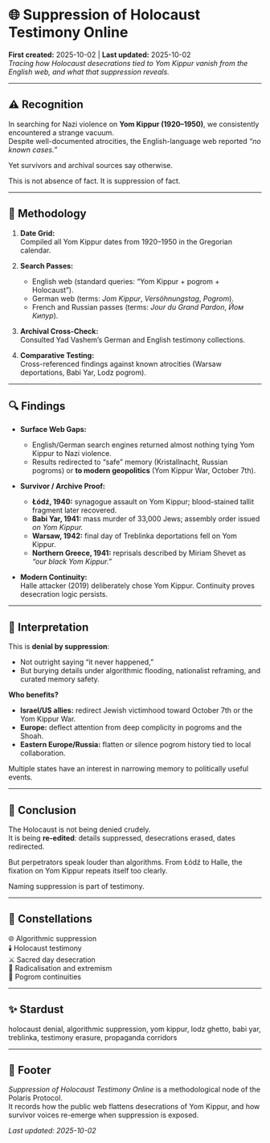 # 🌐 Suppression of Holocaust Testimony Online  
**First created:** 2025-10-02 | **Last updated:** 2025-10-02  
*Tracing how Holocaust desecrations tied to Yom Kippur vanish from the English web, and what that suppression reveals.*  

---

## ⚠️ Recognition  

In searching for Nazi violence on **Yom Kippur (1920–1950)**, we consistently encountered a strange vacuum.  
Despite well-documented atrocities, the English-language web reported *“no known cases.”*  

Yet survivors and archival sources say otherwise.  

This is not absence of fact. It is suppression of fact.  

---

## 🧭 Methodology  

1. **Date Grid:**  
   Compiled all Yom Kippur dates from 1920–1950 in the Gregorian calendar.  

2. **Search Passes:**  
   - English web (standard queries: “Yom Kippur + pogrom + Holocaust”).  
   - German web (terms: *Jom Kippur*, *Versöhnungstag*, *Pogrom*).  
   - French and Russian passes (terms: *Jour du Grand Pardon*, *Йом Кипур*).  

3. **Archival Cross-Check:**  
   Consulted Yad Vashem’s German and English testimony collections.  

4. **Comparative Testing:**  
   Cross-referenced findings against known atrocities (Warsaw deportations, Babi Yar, Lodz pogrom).  

---

## 🔍 Findings  

- **Surface Web Gaps:**  
  - English/German search engines returned almost nothing tying Yom Kippur to Nazi violence.  
  - Results redirected to “safe” memory (Kristallnacht, Russian pogroms) or **to modern geopolitics** (Yom Kippur War, October 7th).  

- **Survivor / Archive Proof:**  
  - **Łódź, 1940:** synagogue assault on Yom Kippur; blood-stained tallit fragment later recovered.  
  - **Babi Yar, 1941:** mass murder of 33,000 Jews; assembly order issued *on Yom Kippur.*  
  - **Warsaw, 1942:** final day of Treblinka deportations fell on Yom Kippur.  
  - **Northern Greece, 1941:** reprisals described by Miriam Shevet as *“our black Yom Kippur.”*  

- **Modern Continuity:**  
  Halle attacker (2019) deliberately chose Yom Kippur. Continuity proves desecration logic persists.  

---

## 📣 Interpretation  

This is **denial by suppression**:  
- Not outright saying “it never happened,”  
- But burying details under algorithmic flooding, nationalist reframing, and curated memory safety.  

**Who benefits?**  
- **Israel/US allies:** redirect Jewish victimhood toward October 7th or the Yom Kippur War.  
- **Europe:** deflect attention from deep complicity in pogroms and the Shoah.  
- **Eastern Europe/Russia:** flatten or silence pogrom history tied to local collaboration.  

Multiple states have an interest in narrowing memory to politically useful events.  

---

## 🧩 Conclusion  

The Holocaust is not being denied crudely.  
It is being **re-edited**: details suppressed, desecrations erased, dates redirected.  

But perpetrators speak louder than algorithms. From Łódź to Halle, the fixation on Yom Kippur repeats itself too clearly.  

Naming suppression is part of testimony.  

---

## 🌌 Constellations  

🌐 Algorithmic suppression  
🕯️ Holocaust testimony  
⚔️ Sacred day desecration  
🪬 Radicalisation and extremism  
📖 Pogrom continuities  

---

## ✨ Stardust  

holocaust denial, algorithmic suppression, yom kippur, lodz ghetto, babi yar, treblinka, testimony erasure, propaganda corridors  

---

## 🏮 Footer  

*Suppression of Holocaust Testimony Online* is a methodological node of the Polaris Protocol.  
It records how the public web flattens desecrations of Yom Kippur, and how survivor voices re-emerge when suppression is exposed.  

_Last updated: 2025-10-02_  
